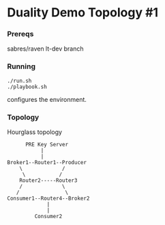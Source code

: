 # Duality Demo Topology #1

### Prereqs

sabres/raven lt-dev branch

### Running

```
./run.sh
./playbook.sh
```

configures the environment.


### Topology

Hourglass topology

```
      PRE Key Server
           |
           |
Broker1--Router1--Producer
    \             /
     \           /
    Router2-----Router3
    /             \
   /               \
Consumer1--Router4--Broker2
             |
             |
         Consumer2
```
